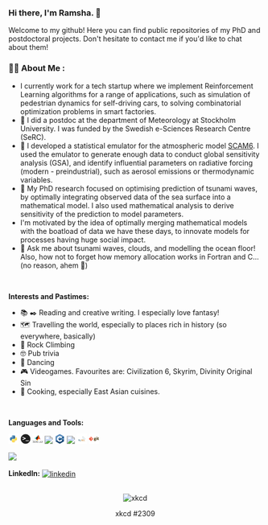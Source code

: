 ### Hi there, I'm Ramsha. 👋 
Welcome to my github! Here you can find public repositories of my PhD and postdoctoral projects. Don't hesitate to contact me if you'd like to chat about them!


### :woman_technologist: About Me :

- I currently work for a tech startup where we implement Reinforcement Learning algorithms for a range of applications, such as simulation of pedestrian dynamics for self-driving cars, to solving combinatorial optimization problems in smart factories.
- 🔭 I did a postdoc at the department of Meteorology at Stockholm University. I was funded by the Swedish e-Sciences Research Centre (SeRC).
- 🌱 I developed  a statistical emulator for the atmospheric model [SCAM6](https://agupubs.onlinelibrary.wiley.com/doi/full/10.1029/2018MS001578). I used the emulator to generate enough data to conduct global sensitivity analysis (GSA), and identify influential parameters on radiative forcing (modern - preindustrial), such as aerosol emissions or thermodynamic variables. 
- :ocean: My PhD research focused on optimising prediction of tsunami waves, by optimally integrating observed data of the sea surface into a mathematical model. I also used mathematical analysis to derive sensitivity of the prediction to model parameters.
- I'm motivated by the idea of optimally merging mathematical models with the boatload of data we have these days, to innovate models for processes having huge social impact.
- 💬 Ask me about tsunami waves, clouds, and modelling the ocean floor! Also, how not to forget how memory allocation works in Fortran and C... (no reason, ahem 👀)


<!--
**R-A-Khan/R-A-Khan** is a ✨ _special_ ✨ repository because its `README.md` (this file) appears on your GitHub profile.

Here are some ideas to get you started:

- 🔭 I’m currently working on ...
- 🌱 I’m currently learning ...
- 👯 I’m looking to collaborate on ...
- 🤔 I’m looking for help with ...
- 💬 Ask me about ...
- 📫 How to reach me: ...
- 😄 Pronouns: ...
- ⚡ Fun fact: ...
-->



<br />

**Interests and Pastimes:**
- :books: :black_nib:	Reading and creative writing. I especially love fantasy!
- :world_map: Travelling the world, especially to places rich in history (so everywhere, basically)
- :climbing: Rock Climbing
- :nerd_face: Pub trivia
- :dancer: Dancing
- :video_game: Videogames. Favourites are: Civilization 6, Skyrim, Divinity Original Sin
- :bento: Cooking, especially East Asian cuisines.

<br />

**Languages and Tools:**


<code><img height="20" src="https://raw.githubusercontent.com/github/explore/80688e429a7d4ef2fca1e82350fe8e3517d3494d/topics/python/python.png"></code>
<code><img height="20" src="https://raw.githubusercontent.com/github/explore/80688e429a7d4ef2fca1e82350fe8e3517d3494d/topics/terminal/terminal.png"></code>
<code><img height="20" src="https://raw.githubusercontent.com/github/explore/80688e429a7d4ef2fca1e82350fe8e3517d3494d/topics/matlab/matlab.png"></code>
<code><img height="20" src="https://www.pngitem.com/pimgs/m/32-323166_copyright-symbol-r-free-download-png-r-studio.png"></code>
<code><img height="20" src="https://raw.githubusercontent.com/github/explore/80688e429a7d4ef2fca1e82350fe8e3517d3494d/topics/cpp/cpp.png"></code>
<code><img height="20" src="https://raw.githubusercontent.com/librariesio/pictogram/master/vendor/assets/images/fortran/fortran.png"></code>
<code><img height="20" src="https://raw.githubusercontent.com/github/explore/80688e429a7d4ef2fca1e82350fe8e3517d3494d/topics/mysql/mysql.png"></code>
<code><img height="20" src="https://raw.githubusercontent.com/github/explore/80688e429a7d4ef2fca1e82350fe8e3517d3494d/topics/git/git.png"></code>

<img src="https://github-readme-stats.vercel.app/api/top-langs?username=R-A-Khan&exclude_repo=SWE-1D-Bath-SOA,SWE-1D-Bath&layout=compact"/>

<br />

**LinkedIn:**
<a href="https://www.linkedin.com/in/ramshakhan/">
<img align="center" alt="linkedin" width="22px" src="https://cdn.jsdelivr.net/npm/simple-icons@v3/icons/linkedin.svg" />
</a>

<br />

<div align="center">
  <img src="https://imgs.xkcd.com/comics/x_2x.png" alt="xkcd" width="500" />
  <p>xkcd #2309</p>
</div>
